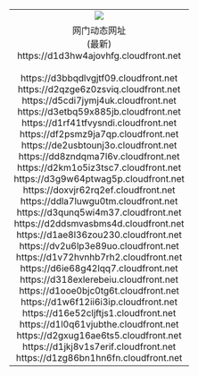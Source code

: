 ﻿<table>
  <tr></tr>
  <tr><td colspan=2 align=center><img src="https://d1d3hw4ajovhfg.cloudfront.net/Up/oGate.jpg" /></td></tr>
  <tr><td colspan=2 align=center>网门动态网址<br/>(最新)
<br>https://d1d3hw4ajovhfg.cloudfront.net
<br/>
<br>https://d3bbqdlvgjtf09.cloudfront.net
<br>https://d2qzge6z0zsviq.cloudfront.net
<br>https://d5cdi7jymj4uk.cloudfront.net
<br>https://d3etbq59x885jb.cloudfront.net
<br>https://d1rf41tfvysndi.cloudfront.net
<br>https://df2psmz9ja7qp.cloudfront.net
<br>https://de2usbtounj3o.cloudfront.net
<br>https://dd8zndqma7l6v.cloudfront.net
<br>https://d2km1o5iz3tsc7.cloudfront.net
<br>https://d3g9w64ptwag5p.cloudfront.net
<br>https://doxvjr62rq2ef.cloudfront.net
<br>https://ddla7luwgu0tm.cloudfront.net
<br>https://d3qunq5wi4m37.cloudfront.net
<br>https://d2ddsmvasbms4d.cloudfront.net
<br>https://d1ae8l36zou230.cloudfront.net
<br>https://dv2u6lp3e89uo.cloudfront.net
<br>https://d1v72hvnhb7rh2.cloudfront.net
<br>https://d6ie68g42lqq7.cloudfront.net
<br>https://d318exlerebeiu.cloudfront.net
<br>https://d1ooe0bjc0tg6t.cloudfront.net
<br>https://d1w6f12ii6i3ip.cloudfront.net
<br>https://d16e52cljftjs1.cloudfront.net
<br>https://d1l0q61vjubthe.cloudfront.net
<br>https://d2gxug16ae6ts5.cloudfront.net
<br>https://d1jkj8v1s7erif.cloudfront.net
<br>https://d1zg86bn1hn6fn.cloudfront.net
    </td>
  </tr>
</table>
